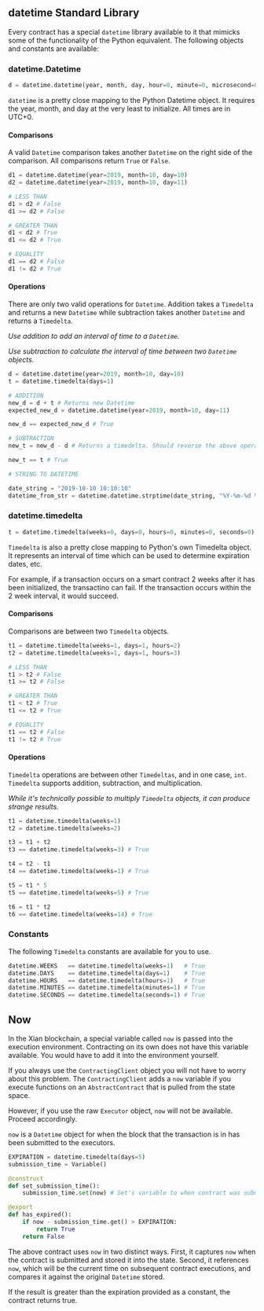 ## datetime Standard Library

Every contract has a special `datetime` library available to it that mimicks some of the functionality of the Python equivalent. The following objects and constants are available:

### datetime.Datetime

```python
d = datetime.datetime(year, month, day, hour=0, minute=0, microsecond=0)
```

`datetime` is a pretty close mapping to the Python Datetime object. It requires the year, month, and day at the very least to initialize. All times are in UTC+0.

#### Comparisons

A valid `Datetime` comparison takes another `Datetime` on the right side of the comparison. All comparisons return `True` or `False`.

```python
d1 = datetime.datetime(year=2019, month=10, day=10)
d2 = datetime.datetime(year=2019, month=10, day=11)

# LESS THAN
d1 > d2 # False
d1 >= d2 # False

# GREATER THAN
d1 < d2 # True
d1 <= d2 # True

# EQUALITY
d1 == d2 # False
d1 != d2 # True
```

#### Operations

There are only two valid operations for `Datetime`. Addition takes a `Timedelta` and returns a new `Datetime` while subtraction takes another `Datetime` and returns a `Timedelta`.

_Use addition to add an interval of time to a `Datetime`._

_Use subtraction to calculate the interval of time between two `Datetime` objects._

```python
d = datetime.datetime(year=2019, month=10, day=10)
t = datetime.timedelta(days=1)

# ADDITION
new_d = d + t # Returns new Datetime
expected_new_d = datetime.datetime(year=2019, month=10, day=11)

new_d == expected_new_d # True

# SUBTRACTION
new_t = new_d - d # Returns a timedelta. Should reverse the above operation

new_t == t # True

# STRING TO DATETIME

date_string = "2019-10-10 10:10:10"
datetime_from_str = datetime.datetime.strptime(date_string, "%Y-%m-%d %H:%M:%S")
```
### datetime.timedelta

```python
t = datetime.timedelta(weeks=0, days=0, hours=0, minutes=0, seconds=0)
```

`Timedelta` is also a pretty close mapping to Python's own Timedelta object. It represents an interval of time which can be used to determine expiration dates, etc.

For example, if a transaction occurs on a smart contract 2 weeks after it has been initialized, the transactino can fail. If the transaction occurs within the 2 week interval, it would succeed.

#### Comparisons

Comparisons are between two `Timedelta` objects.

```python
t1 = datetime.timedelta(weeks=1, days=1, hours=2)
t2 = datetime.timedelta(weeks=1, days=1, hours=3)

# LESS THAN
t1 > t2 # False
t1 >= t2 # False

# GREATER THAN
t1 < t2 # True
t1 <= t2 # True

# EQUALITY
t1 == t2 # False
t1 != t2 # True
```

#### Operations

`Timedelta` operations are between other `Timedeltas`, and in one case, `int`. `Timedelta` supports addition, subtraction, and multiplication.

_While it's technically possible to multiply `Timedelta` objects, it can produce strange results._

```python
t1 = datetime.timedelta(weeks=1)
t2 = datetime.timedelta(weeks=2)

t3 = t1 + t2
t3 == datetime.timedelta(weeks=3) # True

t4 = t2 - t1
t4 == datetime.timedelta(weeks=1) # True

t5 = t1 * 5
t5 == datetime.timedelta(weeks=5) # True

t6 = t1 * t2
t6 == datetime.timedelta(weeks=14) # True
```

### Constants

The following `Timedelta` constants are available for you to use.

```python
datetime.WEEKS   == datetime.timedelta(weeks=1)   # True
datetime.DAYS    == datetime.timedelta(days=1)    # True
datetime.HOURS   == datetime.timedelta(hours=1)   # True
datetime.MINUTES == datetime.timedelta(minutes=1) # True
datetime.SECONDS == datetime.timedelta(seconds=1) # True
```

## Now
In the Xian blockchain, a special variable called `now` is passed into the execution environment. Contracting on its own does not have this variable available. You would have to add it into the environment yourself.

If you always use the `ContractingClient` object you will not have to worry about this problem. The `ContractingClient` adds a `now` variable if you execute functions on an `AbstractContract` that is pulled from the state space.

However, if you use the raw `Executor` object, `now` will not be available. Proceed accordingly.

`now` is a `Datetime` object for when the block that the transaction is in has been submitted to the executors.

```python
EXPIRATION = datetime.timedelta(days=5)
submission_time = Variable()

@construct
def set_submission_time():
    submission_time.set(now) # Set's variable to when contract was submitted

@export
def has_expired():
    if now - submission_time.get() > EXPIRATION:
        return True
    return False
```

The above contract uses `now` in two distinct ways. First, it captures `now` when the contract is submitted and stored it into the state. Second, it references `now`, which will be the current time on subsequent contract executions, and compares it against the original `Datetime` stored.

If the result is greater than the expiration provided as a constant, the contract returns true.
